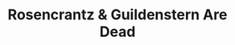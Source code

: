 ---
title: "Rosencrantz & Guildenstern Are Dead"
playwright: Tom Stoppard
season: In House
season_sort: 100
year: "11_12"
period: Autumn
venue:
  - New Theatre
date_start: 2011-12-13
date_end: 2011-12-16

crew:
  - role: Director
    name: Peter Bradley
  - role: Producer
    name: Lawrence Bolton
  - role: Producer
    name: Kathryn Feavers

assets:
  - type: poster
    image: rosencrantz_and_guildenstern_are_dead_poster.jpg
---